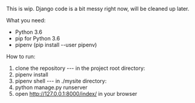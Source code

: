This is wip.
Django code is a bit messy right now, will be cleaned up later.

What you need:
- Python 3.6
- pip for Python 3.6
- pipenv (pip install --user pipenv)

How to run:
1. clone the repository
--- in the project root directory:
2. pipenv install
3. pipenv shell
--- in ./mysite directory:
4. python manage.py runserver
5. open http://127.0.0.1:8000/index/ in your browser
